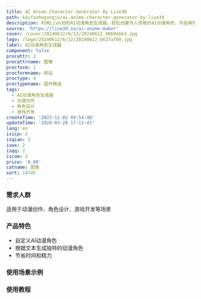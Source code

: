 ```yaml
---
title: AI Anime Character Generator By Live3D
path: kaifazhegongju/ai-anime-character-generator-by-live3d
description: 利用Live3D的AI动漫角色生成器，轻松创建令人惊艳的AI动漫角色，开启角色风格的无限可能。免费在线试用。
source: 'https://live3d.io/ai-anime-maker'
cover: /cover/20240612/6/12/20240612_4069eb63.jpg
logo: /logo/20240612/6/12/20240612_b637af60.jpg
label: AI动漫角色生成器
component: false
procattr: 2
procattrname: 图像
procform: 1
procformname: 网站
proctype: 4
proctypename: 国外精选
tags:
  - AI动漫角色生成器
  - 动漫创作
  - 角色设计
  - 游戏开发
createTime: '2023-11-02 04:54:40'
updateTime: '2024-03-28 17:11:41'
lang: en
isicp: 2
isqian: 2
iswx: 2
isqq: 2
iscom: 2
price: '0.00'
catname: 图像
sort: 14745
---
```




### 需求人群
适用于动漫创作、角色设计、游戏开发等场景

### 产品特色
- 自定义AI动漫角色
- 根据文本生成独特的动漫角色
- 节省时间和精力

### 使用场景示例


### 使用教程


  

